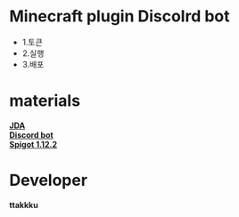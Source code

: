 
Minecraft plugin Discolrd bot
===============================
* 1.토큰
 * 2.실행
  * 3.배포
  
materials 
===========
  [**JDA**<br>](https://github.com/DV8FromTheWorld/JDA)
[**Discord bot**<br>](https://discordapp.com/developers/applications/bots) 
[**Spigot 1.12.2**<br>](https://getbukkit.org/get/Fpt2yFn7HRTrot5uE1b8NFWtpQlYITgK)

Developer
=======
__**ttakkku**__
